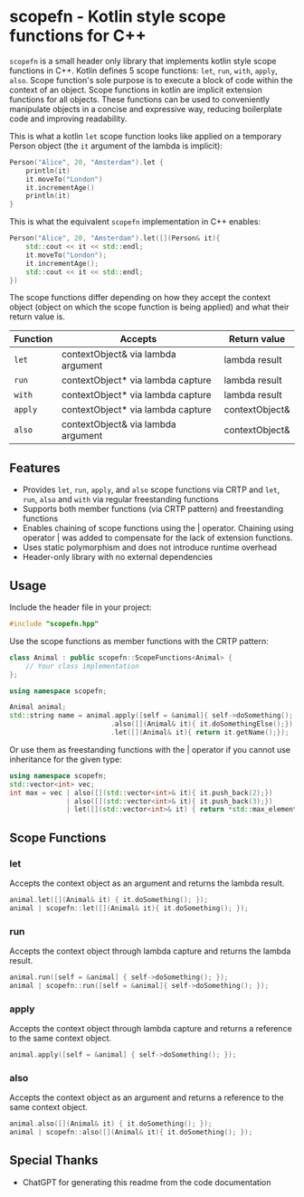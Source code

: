 # scopefn - Kotlin style scope functions for C++

`scopefn` is a small header only library that implements kotlin style scope functions in C++. Kotlin defines 5 scope functions: `let`, `run`, `with`, `apply`, `also`. Scope function's sole purpose is to execute a block of code within the context of an object. Scope functions in kotlin are implicit extension functions for all objects. These functions can be used to conveniently manipulate objects in a concise and expressive way, reducing boilerplate code and improving readability.

This is what a kotlin `let` scope function looks like applied on a temporary Person object (the `it` argument of the lambda is implicit):
``` kt
Person("Alice", 20, "Amsterdam").let {
    println(it)
    it.moveTo("London")
    it.incrementAge()
    println(it)
}
```

This is what the equivalent `scopefn` implementation in C++ enables:
``` cpp
Person("Alice", 20, "Amsterdam").let([](Person& it){
    std::cout << it << std::endl;
    it.moveTo("London");
    it.incrementAge();
    std::cout << it << std::endl;
})
```

The scope functions differ depending on how they accept the context object (object on which the scope function is being applied) and what their return value is.

|Function   | Accepts                            | Return value   |
|-----------|------------------------------------|----------------|
| `let`     | contextObject& via lambda argument | lambda result  |
| `run`     | contextObject* via lambda capture  | lambda result  |
| `with`    | contextObject* via lambda capture  | lambda result  |
| `apply`   | contextObject* via lambda capture  | contextObject& |
| `also`    | contextObject& via lambda argument | contextObject& |

## Features
- Provides `let`, `run`, `apply`, and `also` scope functions via CRTP and `let`, `run`, `also` and `with` via regular freestanding functions
- Supports both member functions (via CRTP pattern) and freestanding functions
- Enables chaining of scope functions using the | operator. Chaining using operator | was added to compensate for the lack of extension functions. 
- Uses static polymorphism and does not introduce runtime overhead
- Header-only library with no external dependencies

## Usage
Include the header file in your project:

``` cpp
#include "scopefn.hpp"
```
Use the scope functions as member functions with the CRTP pattern:

``` cpp
class Animal : public scopefn::ScopeFunctions<Animal> {
    // Your class implementation
};
```

``` cpp
using namespace scopefn;

Animal animal;
std::string name = animal.apply([self = &animal]{ self->doSomething(); })
                         .also([](Animal& it){ it.doSomethingElse();})
                         .let([](Animal& it){ return it.getName();});
```
Or use them as freestanding functions with the | operator if you cannot use inheritance for the given type:

``` cpp
using namespace scopefn;
std::vector<int> vec;
int max = vec | also([](std::vector<int>& it){ it.push_back(2);}) 
              | also([](std::vector<int>& it){ it.push_back(3);})
              | let([](std::vector<int>& it) { return *std::max_element(it.begin(),it.end()).base();});
```

## Scope Functions
### let
Accepts the context object as an argument and returns the lambda result.

``` cpp
animal.let([](Animal& it) { it.doSomething(); });
animal | scopefn::let([](Animal& it){ it.doSomething(); });
```

### run
Accepts the context object through lambda capture and returns the lambda result.

``` cpp
animal.run([self = &animal] { self->doSomething(); });
animal | scopefn::run([self = &animal]{ self->doSomething(); });
```

### apply
Accepts the context object through lambda capture and returns a reference to the same context object.

``` cpp
animal.apply([self = &animal] { self->doSomething(); });
```

### also
Accepts the context object as an argument and returns a reference to the same context object.

``` cpp
animal.also([](Animal& it) { it.doSomething(); });
animal | scopefn::also([](Animal& it){ it.doSomething(); });
```

## Special Thanks
- ChatGPT for generating this readme from the code documentation

